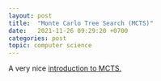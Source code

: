 ```yaml
---
layout: post
title:  "Monte Carlo Tree Search (MCTS)"
date:   2021-11-26 09:29:20 +0700
categories: post
topic: computer science
---
```


A very nice [introduction to MCTS.](https://int8.io/monte-carlo-tree-search-beginners-guide/)
